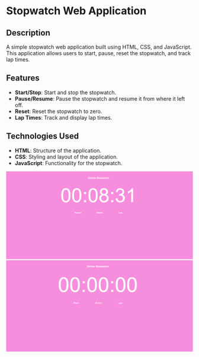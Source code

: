# Stopwatch Web Application

## Description
A simple stopwatch web application built using HTML, CSS, and JavaScript. This application allows users to start, pause, reset the stopwatch, and track lap times.

## Features
- **Start/Stop**: Start and stop the stopwatch.
- **Pause/Resume**: Pause the stopwatch and resume it from where it left off.
- **Reset**: Reset the stopwatch to zero.
- **Lap Times**: Track and display lap times.

## Technologies Used
- **HTML**: Structure of the application.
- **CSS**: Styling and layout of the application.
- **JavaScript**: Functionality for the stopwatch.

![Screenshot of Interactive Navigation Menu](img/Screenshot_1.png)
![Screenshot of Interactive Navigation Menu](img/Screenshot_2.png)
